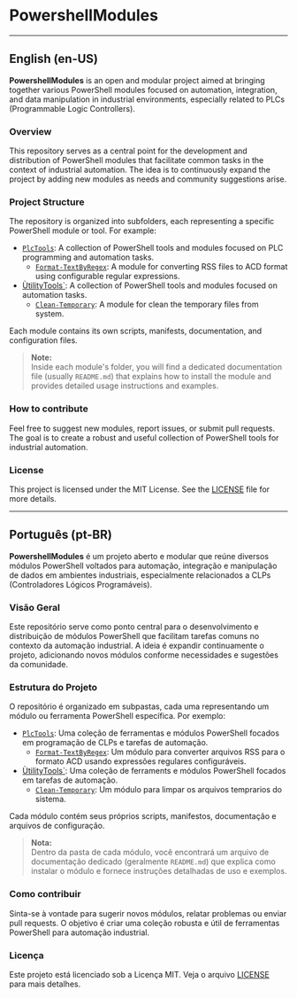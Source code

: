 # PowershellModules

---

## English (en-US)

**PowershellModules** is an open and modular project aimed at bringing together various PowerShell modules focused on automation, integration, and data manipulation in industrial environments, especially related to PLCs (Programmable Logic Controllers).

### Overview

This repository serves as a central point for the development and distribution of PowerShell modules that facilitate common tasks in the context of industrial automation. The idea is to continuously expand the project by adding new modules as needs and community suggestions arise.

### Project Structure

The repository is organized into subfolders, each representing a specific PowerShell module or tool. For example:

- [`PlcTools`](src/PlcTools): A collection of PowerShell tools and modules focused on PLC programming and automation tasks.
  - [`Format-TextByRegex`](src/PlcTools/Format-TextByRegex): A module for converting RSS files to ACD format using configurable regular expressions.
- [ÙtilityTools`](src/UtilityTools): A collection of PowerShell tools and modules focused on automation tasks.
  - [`Clean-Temporary`](src/UtilityTools/Clear-Temporary): A module for clean the temporary files from system.

Each module contains its own scripts, manifests, documentation, and configuration files.

> **Note:**  
> Inside each module's folder, you will find a dedicated documentation file (usually `README.md`) that explains how to install the module and provides detailed usage instructions and examples.

### How to contribute

Feel free to suggest new modules, report issues, or submit pull requests. The goal is to create a robust and useful collection of PowerShell tools for industrial automation.

### License

This project is licensed under the MIT License. See the [LICENSE](LICENSE) file for more details.

---

## Português (pt-BR)

**PowershellModules** é um projeto aberto e modular que reúne diversos módulos PowerShell voltados para automação, integração e manipulação de dados em ambientes industriais, especialmente relacionados a CLPs (Controladores Lógicos Programáveis).

### Visão Geral

Este repositório serve como ponto central para o desenvolvimento e distribuição de módulos PowerShell que facilitam tarefas comuns no contexto da automação industrial. A ideia é expandir continuamente o projeto, adicionando novos módulos conforme necessidades e sugestões da comunidade.

### Estrutura do Projeto

O repositório é organizado em subpastas, cada uma representando um módulo ou ferramenta PowerShell específica. Por exemplo:

- [`PlcTools`](src/PlcTools): Uma coleção de ferramentas e módulos PowerShell focados em programação de CLPs e tarefas de automação.
  - [`Format-TextByRegex`](src/PlcTools/Format-TextByRegex): Um módulo para converter arquivos RSS para o formato ACD usando expressões regulares configuráveis.
- [ÙtilityTools`](src/UtilityTools): Uma coleção de ferraments e módulos PowerShell focados em tarefas de automação.
  - [`Clean-Temporary`](src/UtilityTools/Clear-Temporary): Um módulo para limpar os arquivos temprarios do sistema.

Cada módulo contém seus próprios scripts, manifestos, documentação e arquivos de configuração.

> **Nota:**  
> Dentro da pasta de cada módulo, você encontrará um arquivo de documentação dedicado (geralmente `README.md`) que explica como instalar o módulo e fornece instruções detalhadas de uso e exemplos.

### Como contribuir

Sinta-se à vontade para sugerir novos módulos, relatar problemas ou enviar pull requests. O objetivo é criar uma coleção robusta e útil de ferramentas PowerShell para automação industrial.

### Licença

Este projeto está licenciado sob a Licença MIT. Veja o arquivo [LICENSE](LICENSE) para mais detalhes.
